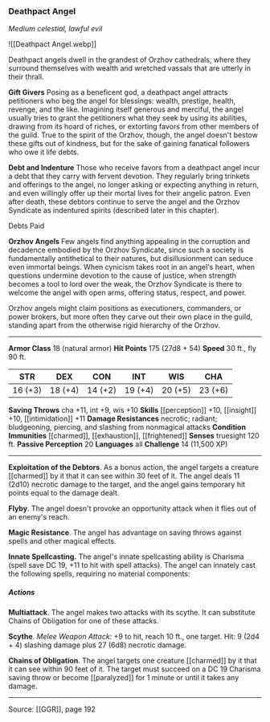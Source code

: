 ### Deathpact Angel
_Medium celestial, lawful evil_

![[Deathpact Angel.webp]]

Deathpact angels dwell in the grandest of Orzhov cathedrals, where they surround themselves with wealth and wretched vassals that are utterly in their thrall.

**Gift Givers** Posing as a beneficent god, a deathpact angel attracts petitioners who beg the angel for blessings: wealth, prestige, health, revenge, and the like. Imagining itself generous and merciful, the angel usually tries to grant the petitioners what they seek by using its abilities, drawing from its hoard of riches, or extorting favors from other members of the guild. True to the spirit of the Orzhov, though, the angel doesn't bestow these gifts out of kindness, but for the sake of gaining fanatical followers who owe it life debts.


**Debt and Indenture** Those who receive favors from a deathpact angel incur a debt that they carry with fervent devotion. They regularly bring trinkets and offerings to the angel, no longer asking or expecting anything in return, and even willingly offer up their mortal lives for their angelic patron. Even after death, these debtors continue to serve the angel and the Orzhov Syndicate as indentured spirits (described later in this chapter).

Debts Paid



**Orzhov Angels** Few angels find anything appealing in the corruption and decadence embodied by the Orzhov Syndicate, since such a society is fundamentally antithetical to their natures, but disillusionment can seduce even immortal beings. When cynicism takes root in an angel's heart, when questions undermine devotion to the cause of justice, when strength becomes a tool to lord over the weak, the Orzhov Syndicate is there to welcome the angel with open arms, offering status, respect, and power.

Orzhov angels might claim positions as executioners, commanders, or power brokers, but more often they carve out their own place in the guild, standing apart from the otherwise rigid hierarchy of the Orzhov.






---

**Armor Class** 18 (natural armor)
**Hit Points** 175 (27d8 + 54)
**Speed** 30 ft., fly 90 ft.

| STR     | DEX     | CON     | INT     | WIS     | CHA     |
|---------|---------|---------|---------|---------|---------|
| 16 (+3) | 18 (+4) | 14 (+2) | 19 (+4) | 20 (+5) | 23 (+6) |

**Saving Throws** cha +11, int +9, wis +10
**Skills** [[perception]] +10, [[insight]] +10, [[intimidation]] +11
**Damage Resistances** necrotic; radiant; bludgeoning, piercing, and slashing from nonmagical attacks
**Condition Immunities** [[charmed]], [[exhaustion]], [[frightened]]
**Senses** truesight 120 ft.
**Passive Perception** 20
**Languages** all
**Challenge** 14 (11,500 XP)

---

**Exploitation of the Debtors**. As a bonus action, the angel targets a creature [[charmed]] by it that it can see within 30 feet of it. The angel deals 11 (2d10) necrotic damage to the target, and the angel gains temporary hit points equal to the damage dealt.

**Flyby**. The angel doesn't provoke an opportunity attack when it flies out of an enemy's reach.

**Magic Resistance**. The angel has advantage on saving throws against spells and other magical effects.

**Innate Spellcasting.** The angel's innate spellcasting ability is Charisma (spell save DC 19, +11 to hit with spell attacks). The angel can innately cast the following spells, requiring no material components:

##### Actions
**Multiattack**. The angel makes two attacks with its scythe. It can substitute Chains of Obligation for one of these attacks.

**Scythe**. _Melee Weapon Attack:_ +9 to hit, reach 10 ft., one target. Hit: 9 (2d4 + 4) slashing damage plus 27 (6d8) necrotic damage.

**Chains of Obligation**. The angel targets one creature [[charmed]] by it that it can see within 90 feet of it. The target must succeed on a DC 19 Charisma saving throw or become [[paralyzed]] for 1 minute or until it takes any damage.


---

Source: [[GGR]], page 192
